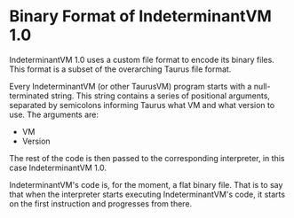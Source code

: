 # Binary Format of IndeterminantVM 1.0

IndeterminantVM 1.0 uses a custom file format to encode its binary files. This format is a subset of the overarching
Taurus file format.

Every IndeterminantVM (or other TaurusVM) program starts with a null-terminated string. This string contains a series
of positional arguments, separated by semicolons informing Taurus what VM and what version to use. The arguments are:

* VM
* Version

The rest of the code is then passed to the corresponding interpreter, in this case IndeterminantVM 1.0.

IndeterminantVM's code is, for the moment, a flat binary file. That is to say that when the interpreter starts executing
IndeterminantVM's code, it starts on the first instruction and progresses from there.